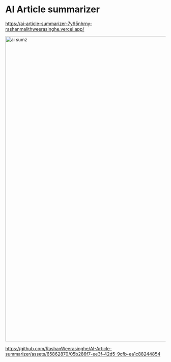 # AI Article summarizer
https://ai-article-summarizer-7y95nhrny-rashanmalithweerasinghe.vercel.app/



<img width="955" alt="ai sumz" src="https://github.com/RashanWeerasinghe/AI-Article-summarizer/assets/65862870/3970b20a-594c-42de-88ca-1cd6d682e13f">




https://github.com/RashanWeerasinghe/AI-Article-summarizer/assets/65862870/05b286f7-ee3f-42d5-9cfb-ea1c88244854

